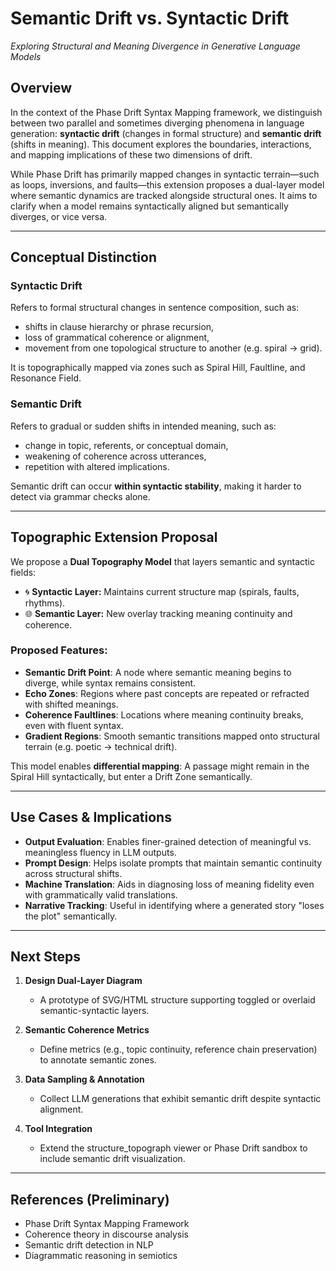 # Semantic Drift vs. Syntactic Drift  
_Exploring Structural and Meaning Divergence in Generative Language Models_  

## Overview  
In the context of the Phase Drift Syntax Mapping framework, we distinguish between two parallel and sometimes diverging phenomena in language generation: **syntactic drift** (changes in formal structure) and **semantic drift** (shifts in meaning). This document explores the boundaries, interactions, and mapping implications of these two dimensions of drift.

While Phase Drift has primarily mapped changes in syntactic terrain—such as loops, inversions, and faults—this extension proposes a dual-layer model where semantic dynamics are tracked alongside structural ones. It aims to clarify when a model remains syntactically aligned but semantically diverges, or vice versa.

---

## Conceptual Distinction

### Syntactic Drift  
Refers to formal structural changes in sentence composition, such as:
- shifts in clause hierarchy or phrase recursion,
- loss of grammatical coherence or alignment,
- movement from one topological structure to another (e.g. spiral → grid).

It is topographically mapped via zones such as Spiral Hill, Faultline, and Resonance Field.

### Semantic Drift  
Refers to gradual or sudden shifts in intended meaning, such as:
- change in topic, referents, or conceptual domain,
- weakening of coherence across utterances,
- repetition with altered implications.

Semantic drift can occur **within syntactic stability**, making it harder to detect via grammar checks alone.

---

## Topographic Extension Proposal

We propose a **Dual Topography Model** that layers semantic and syntactic fields:

- 🌀 **Syntactic Layer:** Maintains current structure map (spirals, faults, rhythms).
- 🌐 **Semantic Layer:** New overlay tracking meaning continuity and coherence.

### Proposed Features:
- **Semantic Drift Point**: A node where semantic meaning begins to diverge, while syntax remains consistent.
- **Echo Zones**: Regions where past concepts are repeated or refracted with shifted meanings.
- **Coherence Faultlines**: Locations where meaning continuity breaks, even with fluent syntax.
- **Gradient Regions**: Smooth semantic transitions mapped onto structural terrain (e.g. poetic → technical drift).

This model enables **differential mapping**: A passage might remain in the Spiral Hill syntactically, but enter a Drift Zone semantically.

---

## Use Cases & Implications

- **Output Evaluation**: Enables finer-grained detection of meaningful vs. meaningless fluency in LLM outputs.
- **Prompt Design**: Helps isolate prompts that maintain semantic continuity across structural shifts.
- **Machine Translation**: Aids in diagnosing loss of meaning fidelity even with grammatically valid translations.
- **Narrative Tracking**: Useful in identifying where a generated story "loses the plot" semantically.

---

## Next Steps

1. **Design Dual-Layer Diagram**  
   - A prototype of SVG/HTML structure supporting toggled or overlaid semantic-syntactic layers.

2. **Semantic Coherence Metrics**  
   - Define metrics (e.g., topic continuity, reference chain preservation) to annotate semantic zones.

3. **Data Sampling & Annotation**  
   - Collect LLM generations that exhibit semantic drift despite syntactic alignment.

4. **Tool Integration**  
   - Extend the structure_topograph viewer or Phase Drift sandbox to include semantic drift visualization.

---

## References (Preliminary)
- Phase Drift Syntax Mapping Framework  
- Coherence theory in discourse analysis  
- Semantic drift detection in NLP  
- Diagrammatic reasoning in semiotics  
